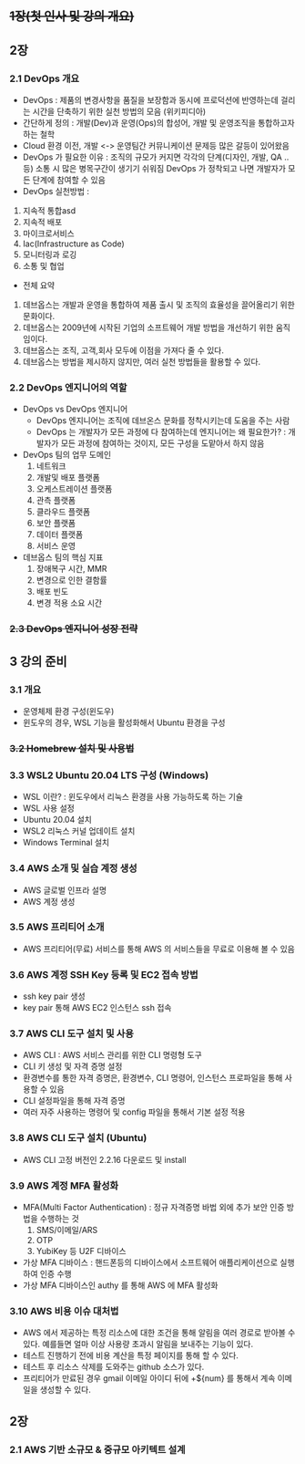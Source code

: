
## ~~1장(첫 인사 및 강의 개요)~~
## 2장
### 2.1 DevOps 개요
* DevOps :
  제품의 변경사항을 품질을 보장함과 동시에 프로덕션에 반영하는데 걸리는 시간을 단축하기 위한 실천 방법의 모음
  (위키피디아)
* 간단하게 정의 : 개발(Dev)과 운영(Ops)의 합성어, 개발 및 운영조직을 통합하고자 하는 철학
* Cloud 환경 이전, 개발 <-> 운영팀간 커뮤니케이션 문제등 많은 갈등이 있어왔음
* DevOps 가 필요한 이유 : 조직의 규모가 커지면 각각의 단계(디자인, 개발, QA .. 등) 소통 시 많은 병목구간이 생기기 쉬워짐
  DevOps 가 정착되고 나면 개발자가 모든 단계에 참여할 수 있음
* DevOps 실천방법 :
1. 지속적 통합asd
2. 지속적 배포
3. 마이크로서비스
4. Iac(Infrastructure as Code)
5. 모니터링과 로깅
6. 소통 및 협업

* 전체 요약
1. 데브옵스는 개발과 운영을 통합하여 제품 출시 및 조직의 효율성을 끌어올리기 위한 문화이다.
2. 데브옵스는 2009년에 시작된 기업의 소프트웨어 개발 방법을 개선하기 위한 움직임이다.
3. 데브옵스는 조직, 고객,회사 모두에 이점을 가져다 줄 수 있다.
4. 데브옵스는 방법을 제시하지 않지만, 여러 실천 방법들을 활용할 수 있다.

### 2.2 DevOps 엔지니어의 역할
* DevOps vs DevOps 엔지니어
    * DevOps 엔지니어는 조직에 데브온스 문화를 정착시키는데 도움을 주는 사람
    * DevOps 는 개발자가 모든 과정에 다 참여하는데 엔지니어는 왜 필요한가? : 개발자가 모든 과정에 참여하는 것이지, 모든 구성을 도맡아서 하지 않음
* DevOps 팀의 업무 도메인
    1. 네트워크
    2. 개발및 배포 플랫폼
    3. 오케스트레이션 플랫폼
    4. 관측 플랫폼
    5. 클라우드 플랫폼
    6. 보안 플랫폼
    7. 데이터 플랫폼
    8. 서비스 운영
* 데브옵스 팀의 핵심 지표
    1. 장애복구 시간, MMR
    2. 변경으로 인한 결함률
    3. 배포 빈도
    4. 변경 적용 소요 시간

### ~~2.3 DevOps 엔지니어 성장 전략~~

## 3 강의 준비
### 3.1 개요
* 운영체제 환경 구성(윈도우)
* 윈도우의 경우, WSL 기능을 활성화해서 Ubuntu 환경을 구성

### ~~3.2 Homebrew 설치 및 사용법~~
### 3.3 WSL2 Ubuntu 20.04 LTS 구성 (Windows)
* WSL 이란? : 윈도우에서 리눅스 환경을 사용 가능하도록 하는 기슐
* WSL 사용 설정
* Ubuntu 20.04 설치
* WSL2 리눅스 커널 업데이트 설치
* Windows Terminal 설치

### 3.4 AWS 소개 및 실습 계정 생성
* AWS 글로벌 인프라 설명
* AWS 계정 생성

### 3.5 AWS 프리티어 소개
* AWS 프리티어(무료) 서비스를 통해 AWS 의 서비스들을 무료로 이용해 볼 수 있음

### 3.6 AWS 계정 SSH Key 등록 및 EC2 접속 방법
* ssh key pair 생성
* key pair 통해 AWS EC2 인스턴스 ssh 접속

### 3.7 AWS CLI 도구 설치 및 사용
* AWS CLI : AWS 서비스 관리를 위한 CLI 명령형 도구
* CLI 키 생성 및 자격 증명 설정
* 환경변수를 통한 자격 증명은, 환경변수, CLI 명령어, 인스턴스 프로파일을 통해 사용할 수 있음
* CLI 설정파일을 통해 자격 증명
* 여러 자주 사용하는 명령어 및 config 파일을 통해서 기본 설정 적용

### 3.8 AWS CLI 도구 설치 (Ubuntu)
* AWS CLI 고정 버전인 2.2.16 다운로드 및 install

### 3.9 AWS 계정 MFA 활성화
* MFA(Multi Factor Authentication) :
  정규 자격증명 바법 외에 추가 보안 인증 방법을 수행하는 것
  1. SMS/이메일/ARS
  2. OTP
  3. YubiKey 등 U2F 디바이스
* 가상 MFA 디바이스 : 핸드폰등의 디바이스에서 소프트웨어 애플리케이션으로 실행하여 인증 수행
* 가상 MFA 디바이스인 authy 를 통해 AWS 에 MFA 활성화

### 3.10 AWS 비용 이슈 대처법
* AWS 에서 제공하는 특정 리소스에 대한 조건을 통해 알림을 여러 경로로 받아볼 수 있다. 예를들면 얼마 이상 사용량 초과시 알림을 보내주는 기능이 있다.
* 테스트 진행하기 전에 비용 계산을 특정 페이지를 통해 할 수 있다.
* 테스트 후 리소스 삭제를 도와주는 github 소스가 있다.
* 프리티어가 만료된 경우 gmail 이메일 아이디 뒤에 +${num} 를 통해서 계속 이메일을 생성할 수 있다.


## 2장
### 2.1 AWS 기반 소규모 & 중규모 아키텍트 설계